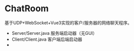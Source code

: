 # ChatRoom

基于UDP+WebSocket+Vue3实现的客户/服务器的网络聊天程序。

- Server/Server.java 服务端启动器（无GUI）
- Client/Client.java 客户端后端启动器
- 

